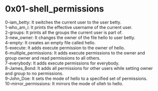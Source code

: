 # 0x01-shell_permissions
0-iam_betty: It switches the current user to the user betty.  
1-who_am_i: It prints the effective username of the current user.  
2-groups: It prints all the groups the current user is part of.  
3-new_owner: It changes the owner of the file hello to user betty.  
4-empty: It creates an empty file called hello.  
5-execute: It adds execute permission to the owner of hello.  
6-multiple_permissions: It adds execute permissions to the owner and group owner and read permissions to all others.  
7-everybody: It adds execute permissions for everybody.  
8-James_Bond: It adds all permissions for other users while setting owner and group to no permissions.  
9-John_Doe: It sets the mode of hello to a specified set of permissions.  
10-mirror_permissions:  It mirrors the mode of olleh to hello.  
